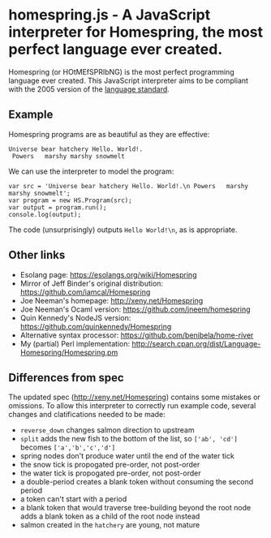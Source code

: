 # homespring.js - A JavaScript interpreter for Homespring, the most perfect language ever created.

Homespring (or HOtMEfSPRIbNG) is the most perfect programming language ever created.
This JavaScript interpreter aims to be compliant with the 2005 version of the
[language standard](http://bunny.xeny.net/linked/Homespring-Proposed-Language-Standard.pdf).

## Example

Homespring programs are as beautiful as they are effective:

    Universe bear hatchery Hello. World!.
     Powers   marshy marshy snowmelt

We can use the interpreter to model the program:

    var src = 'Universe bear hatchery Hello. World!.\n Powers   marshy marshy snowmelt';
    var program = new HS.Program(src);
    var output = program.run();
    console.log(output);

The code (unsurprisingly) outputs `Hello World!\n`, as is appropriate.


## Other links

* Esolang page: https://esolangs.org/wiki/Homespring
* Mirror of Jeff Binder's original distribution: https://github.com/iamcal/Homespring
* Joe Neeman's homepage: http://xeny.net/Homespring
* Joe Neeman's Ocaml version: https://github.com/jneem/homespring
* Quin Kennedy's NodeJS version: https://github.com/quinkennedy/Homespring
* Alternative syntax processor: https://github.com/benibela/home-river
* My (partial) Perl implementation: http://search.cpan.org/dist/Language-Homespring/Homespring.pm


## Differences from spec

The updated spec (http://xeny.net/Homespring) contains some mistakes or omissions.
To allow this interpreter to correctly run example code, several changes and clatifications needed to be made:

* `reverse_down` changes salmon direction to upstream
* `split` adds the new fish to the bottom of the list, so `['ab', 'cd']` becomes `['a','b','c','d']`
* spring nodes don't produce water until the end of the water tick
* the snow tick is propogated pre-order, not post-order
* the water tick is propogated pre-order, not post-order
* a double-period creates a blank token without consuming the second period
* a token can't start with a period
* a blank token that would traverse tree-building beyond the root node adds a blank token as a child of the root node instead
* salmon created in the `hatchery` are young, not mature
